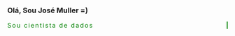 ### Olá, Sou José Muller =)
<!DOCTYPE html>
<html lang="en">
<head>
<meta charset="UTF-8">
<meta name="viewport" content="width=device-width, initial-scale=1.0">
<title>Typing Effect</title>
<style>
  /* Estilo para o texto */
  .green-text {
    color: green; /* Cor do texto verde */
    overflow: hidden; /* Esconder o overflow do texto */
    border-right: .15em solid green; /* Adiciona um cursor piscante */
    white-space: nowrap; /* Impede quebras de linha */
    margin: 0 auto; /* Centraliza o texto */
    letter-spacing: .15em; /* Espaçamento entre letras */
    animation: typing 3s steps(30, end), blink-caret .75s step-end infinite;
  }

  /* Animação de digitação */
  @keyframes typing {
    from {
      width: 0
    }
    to {
      width: 100%
    }
  }

  /* Animação do cursor piscante */
  @keyframes blink-caret {
    from, to {
      border-color: transparent
    }
    50% {
      border-color: green;
    }
  }
</style>
</head>
<body>
  <!-- Elemento com classe "green-text" para aplicar o efeito de digitação -->
  <p class="green-text">Sou cientista de dados</p>
</body>
</html>



